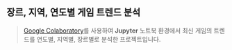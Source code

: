 ## 장르, 지역, 연도별 게임 트렌드 분석

> [Google Colaboratory](https://colab.google/)를 사용하여 **Jupyter** 노트북 환경에서 최신 게임의 트렌드를 연도별, 지역별, 장르별로 분석한 프로젝트입니다.
